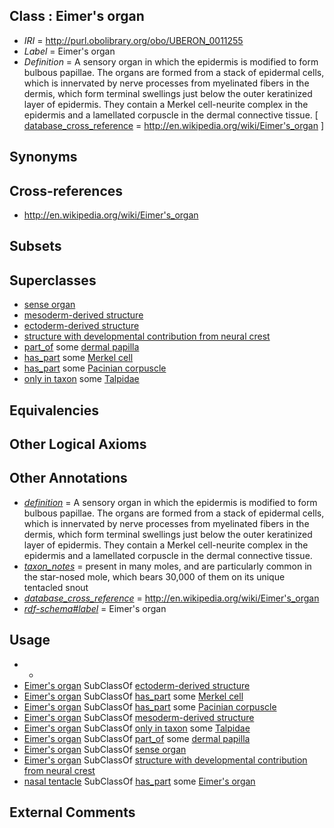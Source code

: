 
## Class : Eimer's organ

 * *IRI* = http://purl.obolibrary.org/obo/UBERON_0011255
 * *Label* = Eimer's organ
 * *Definition* = A sensory organ in which the epidermis is modified to form bulbous papillae. The organs are formed from a stack of epidermal cells, which is innervated by nerve processes from myelinated fibers in the dermis, which form terminal swellings just below the outer keratinized layer of epidermis. They contain a Merkel cell-neurite complex in the epidermis and a lamellated corpuscle in the dermal connective tissue. [ [database_cross_reference](../../ef/oboInOwl#hasDbXref.md) = http://en.wikipedia.org/wiki/Eimer's_organ ]

## Synonyms


## Cross-references

 * http://en.wikipedia.org/wiki/Eimer's_organ

## Subsets


## Superclasses

 * [sense organ](../../UBERON/20/UBERON_0000020.md)
 * [mesoderm-derived structure](../../UBERON/20/UBERON_0004120.md)
 * [ectoderm-derived structure](../../UBERON/21/UBERON_0004121.md)
 * [structure with developmental contribution from neural crest](../../UBERON/14/UBERON_0010314.md)
 * [part_of](../../BFO/50/BFO_0000050.md) some [dermal papilla](../../UBERON/12/UBERON_0000412.md)
 * [has_part](../../BFO/51/BFO_0000051.md) some [Merkel cell](../../CL/42/CL_0000242.md)
 * [has_part](../../BFO/51/BFO_0000051.md) some [Pacinian corpuscle](../../UBERON/19/UBERON_0003719.md)
 * [only in taxon](../../RO/60/RO_0002160.md) some [Talpidae](../../NCBITaxon/73/NCBITaxon_9373.md)

## Equivalencies


## Other Logical Axioms


## Other Annotations

 * *[definition](../../IAO/15/IAO_0000115.md)* = A sensory organ in which the epidermis is modified to form bulbous papillae. The organs are formed from a stack of epidermal cells, which is innervated by nerve processes from myelinated fibers in the dermis, which form terminal swellings just below the outer keratinized layer of epidermis. They contain a Merkel cell-neurite complex in the epidermis and a lamellated corpuscle in the dermal connective tissue.
 * *[taxon_notes](../../UBPROP/08/UBPROP_0000008.md)* = present in many moles, and are particularly common in the star-nosed mole, which bears 30,000 of them on its unique tentacled snout
 * *[database_cross_reference](../../ef/oboInOwl#hasDbXref.md)* = http://en.wikipedia.org/wiki/Eimer's_organ
 * *[rdf-schema#label](../../el/rdf-schema#label.md)* = Eimer's organ

## Usage

 * -
 * [Eimer's organ](../../UBERON/55/UBERON_0011255.md) SubClassOf [ectoderm-derived structure](../../UBERON/21/UBERON_0004121.md)
 * [Eimer's organ](../../UBERON/55/UBERON_0011255.md) SubClassOf [has_part](../../BFO/51/BFO_0000051.md) some [Merkel cell](../../CL/42/CL_0000242.md)
 * [Eimer's organ](../../UBERON/55/UBERON_0011255.md) SubClassOf [has_part](../../BFO/51/BFO_0000051.md) some [Pacinian corpuscle](../../UBERON/19/UBERON_0003719.md)
 * [Eimer's organ](../../UBERON/55/UBERON_0011255.md) SubClassOf [mesoderm-derived structure](../../UBERON/20/UBERON_0004120.md)
 * [Eimer's organ](../../UBERON/55/UBERON_0011255.md) SubClassOf [only in taxon](../../RO/60/RO_0002160.md) some [Talpidae](../../NCBITaxon/73/NCBITaxon_9373.md)
 * [Eimer's organ](../../UBERON/55/UBERON_0011255.md) SubClassOf [part_of](../../BFO/50/BFO_0000050.md) some [dermal papilla](../../UBERON/12/UBERON_0000412.md)
 * [Eimer's organ](../../UBERON/55/UBERON_0011255.md) SubClassOf [sense organ](../../UBERON/20/UBERON_0000020.md)
 * [Eimer's organ](../../UBERON/55/UBERON_0011255.md) SubClassOf [structure with developmental contribution from neural crest](../../UBERON/14/UBERON_0010314.md)
 * [nasal tentacle](../../UBERON/06/UBERON_0013206.md) SubClassOf [has_part](../../BFO/51/BFO_0000051.md) some [Eimer's organ](../../UBERON/55/UBERON_0011255.md)

## External Comments


